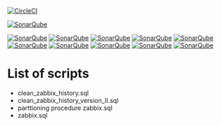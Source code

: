 [![CircleCI](https://circleci.com/bb/devops_sysops/sql/tree/master.svg?style=svg)](https://circleci.com/bb/devops_sysops/sql/tree/master)

[![SonarQube](https://sonarcloud.io/images/project_badges/sonarcloud-white.svg)](https://sonarcloud.io/images/project_badges/sonarcloud-white.svg) 

[![SonarQube](https://sonarcloud.io/api/project_badges/measure?project=SQL&metric=bugs )](https://sonarcloud.io/api/project_badges/measure?project=SQL&metric=bugs ) [![SonarQube](https://sonarcloud.io/api/project_badges/measure?project=SQL&metric=code_smells )](https://sonarcloud.io/api/project_badges/measure?project=SQL&metric=code_smells ) [![SonarQube]( https://sonarcloud.io/api/project_badges/measure?project=SQL&metric=duplicated_lines_density)](https://sonarcloud.io/api/project_badges/measure?project=SQL&metric=duplicated_lines_density ) [![SonarQube](https://sonarcloud.io/api/project_badges/measure?project=SQL&metric=ncloc )](https://sonarcloud.io/api/project_badges/measure?project=SQL&metric=ncloc ) [![SonarQube](https://sonarcloud.io/api/project_badges/measure?project=SQL&metric=sqale_rating )]( https://sonarcloud.io/api/project_badges/measure?project=SQL&metric=sqale_rating) [![SonarQube](https://sonarcloud.io/api/project_badges/measure?project=SQL&metric=alert_status )](https://sonarcloud.io/api/project_badges/measure?project=SQL&metric=alert_status ) [![SonarQube](https://sonarcloud.io/api/project_badges/measure?project=SQL&metric=reliability_rating )](https://sonarcloud.io/api/project_badges/measure?project=SQL&metric=reliability_rating ) [![SonarQube](https://sonarcloud.io/api/project_badges/measure?project=SQL&metric=security_rating )](https://sonarcloud.io/api/project_badges/measure?project=SQL&metric=security_rating ) [![SonarQube](https://sonarcloud.io/api/project_badges/measure?project=SQL&metric=sqale_index )](https://sonarcloud.io/api/project_badges/measure?project=SQL&metric=sqale_index ) [![SonarQube](https://sonarcloud.io/api/project_badges/measure?project=SQL&metric=vulnerabilities )](https://sonarcloud.io/api/project_badges/measure?project=SQL&metric=vulnerabilities )



# List of scripts #

* clean_zabbix_history.sql
* clean_zabbix_history_version_II.sql
* parttioning procedure zabbix.sql
* zabbix.sql